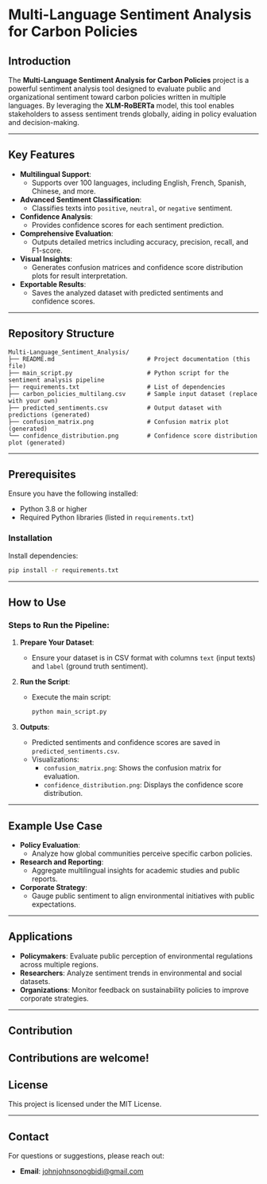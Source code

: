 # Multi-Language Sentiment Analysis for Carbon Policies

## Introduction
The **Multi-Language Sentiment Analysis for Carbon Policies** project is a powerful sentiment analysis tool designed to evaluate public and organizational sentiment toward carbon policies written in multiple languages. By leveraging the **XLM-RoBERTa** model, this tool enables stakeholders to assess sentiment trends globally, aiding in policy evaluation and decision-making.

---

## Key Features

- **Multilingual Support**:
  - Supports over 100 languages, including English, French, Spanish, Chinese, and more.
- **Advanced Sentiment Classification**:
  - Classifies texts into `positive`, `neutral`, or `negative` sentiment.
- **Confidence Analysis**:
  - Provides confidence scores for each sentiment prediction.
- **Comprehensive Evaluation**:
  - Outputs detailed metrics including accuracy, precision, recall, and F1-score.
- **Visual Insights**:
  - Generates confusion matrices and confidence score distribution plots for result interpretation.
- **Exportable Results**:
  - Saves the analyzed dataset with predicted sentiments and confidence scores.

---

## Repository Structure

```
Multi-Language_Sentiment_Analysis/
├── README.md                          # Project documentation (this file)
├── main_script.py                     # Python script for the sentiment analysis pipeline
├── requirements.txt                   # List of dependencies
├── carbon_policies_multilang.csv      # Sample input dataset (replace with your own)
├── predicted_sentiments.csv           # Output dataset with predictions (generated)
├── confusion_matrix.png               # Confusion matrix plot (generated)
└── confidence_distribution.png        # Confidence score distribution plot (generated)
```

---

## Prerequisites

Ensure you have the following installed:

- Python 3.8 or higher
- Required Python libraries (listed in `requirements.txt`)

### Installation

Install dependencies:
   ```bash
   pip install -r requirements.txt
   ```

---

## How to Use

### Steps to Run the Pipeline:
1. **Prepare Your Dataset**:
   - Ensure your dataset is in CSV format with columns `text` (input texts) and `label` (ground truth sentiment).

2. **Run the Script**:
   - Execute the main script:
     ```bash
     python main_script.py
     ```

3. **Outputs**:
   - Predicted sentiments and confidence scores are saved in `predicted_sentiments.csv`.
   - Visualizations:
     - `confusion_matrix.png`: Shows the confusion matrix for evaluation.
     - `confidence_distribution.png`: Displays the confidence score distribution.

---

## Example Use Case

- **Policy Evaluation**:
  - Analyze how global communities perceive specific carbon policies.
- **Research and Reporting**:
  - Aggregate multilingual insights for academic studies and public reports.
- **Corporate Strategy**:
  - Gauge public sentiment to align environmental initiatives with public expectations.

---

## Applications

- **Policymakers**: Evaluate public perception of environmental regulations across multiple regions.
- **Researchers**: Analyze sentiment trends in environmental and social datasets.
- **Organizations**: Monitor feedback on sustainability policies to improve corporate strategies.

---

## Contribution

Contributions are welcome! 
---

## License

This project is licensed under the MIT License. 

---

## Contact

For questions or suggestions, please reach out:
- **Email**: johnjohnsonogbidi@gmail.com
